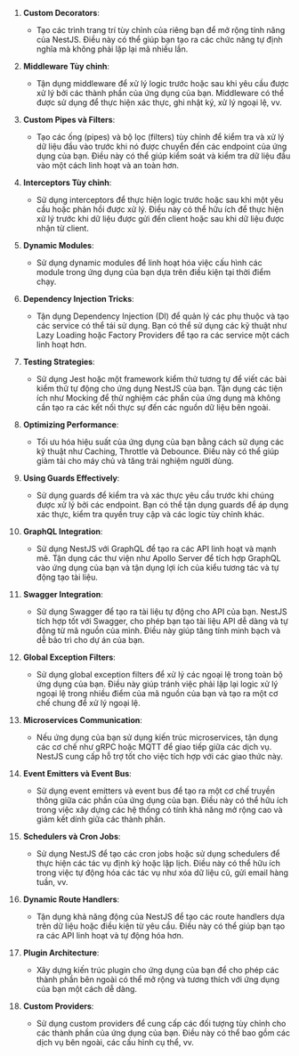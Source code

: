 1. **Custom Decorators**:

   - Tạo các trình trang trí tùy chỉnh của riêng bạn để mở rộng tính năng của NestJS. Điều này có thể giúp bạn tạo ra các chức năng tự định nghĩa mà không phải lặp lại mã nhiều lần.

2. **Middleware Tùy chỉnh**:

   - Tận dụng middleware để xử lý logic trước hoặc sau khi yêu cầu được xử lý bởi các thành phần của ứng dụng của bạn. Middleware có thể được sử dụng để thực hiện xác thực, ghi nhật ký, xử lý ngoại lệ, vv.

3. **Custom Pipes và Filters**:

   - Tạo các ống (pipes) và bộ lọc (filters) tùy chỉnh để kiểm tra và xử lý dữ liệu đầu vào trước khi nó được chuyển đến các endpoint của ứng dụng của bạn. Điều này có thể giúp kiểm soát và kiểm tra dữ liệu đầu vào một cách linh hoạt và an toàn hơn.

4. **Interceptors Tùy chỉnh**:

   - Sử dụng interceptors để thực hiện logic trước hoặc sau khi một yêu cầu hoặc phản hồi được xử lý. Điều này có thể hữu ích để thực hiện xử lý trước khi dữ liệu được gửi đến client hoặc sau khi dữ liệu được nhận từ client.

5. **Dynamic Modules**:

   - Sử dụng dynamic modules để linh hoạt hóa việc cấu hình các module trong ứng dụng của bạn dựa trên điều kiện tại thời điểm chạy.

6. **Dependency Injection Tricks**:

   - Tận dụng Dependency Injection (DI) để quản lý các phụ thuộc và tạo các service có thể tái sử dụng. Bạn có thể sử dụng các kỹ thuật như Lazy Loading hoặc Factory Providers để tạo ra các service một cách linh hoạt hơn.

7. **Testing Strategies**:

   - Sử dụng Jest hoặc một framework kiểm thử tương tự để viết các bài kiểm thử tự động cho ứng dụng NestJS của bạn. Tận dụng các tiện ích như Mocking để thử nghiệm các phần của ứng dụng mà không cần tạo ra các kết nối thực sự đến các nguồn dữ liệu bên ngoài.

8. **Optimizing Performance**:

   - Tối ưu hóa hiệu suất của ứng dụng của bạn bằng cách sử dụng các kỹ thuật như Caching, Throttle và Debounce. Điều này có thể giúp giảm tải cho máy chủ và tăng trải nghiệm người dùng.

9. **Using Guards Effectively**:

   - Sử dụng guards để kiểm tra và xác thực yêu cầu trước khi chúng được xử lý bởi các endpoint. Bạn có thể tận dụng guards để áp dụng xác thực, kiểm tra quyền truy cập và các logic tùy chỉnh khác.

10. **GraphQL Integration**:

    - Sử dụng NestJS với GraphQL để tạo ra các API linh hoạt và mạnh mẽ. Tận dụng các thư viện như Apollo Server để tích hợp GraphQL vào ứng dụng của bạn và tận dụng lợi ích của kiểu tương tác và tự động tạo tài liệu.

11. **Swagger Integration**:

    - Sử dụng Swagger để tạo ra tài liệu tự động cho API của bạn. NestJS tích hợp tốt với Swagger, cho phép bạn tạo tài liệu API dễ dàng và tự động từ mã nguồn của mình. Điều này giúp tăng tính minh bạch và dễ bảo trì cho dự án của bạn.

12. **Global Exception Filters**:

    - Sử dụng global exception filters để xử lý các ngoại lệ trong toàn bộ ứng dụng của bạn. Điều này giúp tránh việc phải lặp lại logic xử lý ngoại lệ trong nhiều điểm của mã nguồn của bạn và tạo ra một cơ chế chung để xử lý ngoại lệ.

13. **Microservices Communication**:

    - Nếu ứng dụng của bạn sử dụng kiến trúc microservices, tận dụng các cơ chế như gRPC hoặc MQTT để giao tiếp giữa các dịch vụ. NestJS cung cấp hỗ trợ tốt cho việc tích hợp với các giao thức này.

14. **Event Emitters và Event Bus**:

    - Sử dụng event emitters và event bus để tạo ra một cơ chế truyền thông giữa các phần của ứng dụng của bạn. Điều này có thể hữu ích trong việc xây dựng các hệ thống có tính khả năng mở rộng cao và giảm kết dính giữa các thành phần.

15. **Schedulers và Cron Jobs**:

    - Sử dụng NestJS để tạo các cron jobs hoặc sử dụng schedulers để thực hiện các tác vụ định kỳ hoặc lập lịch. Điều này có thể hữu ích trong việc tự động hóa các tác vụ như xóa dữ liệu cũ, gửi email hàng tuần, vv.

16. **Dynamic Route Handlers**:

    - Tận dụng khả năng động của NestJS để tạo các route handlers dựa trên dữ liệu hoặc điều kiện từ yêu cầu. Điều này có thể giúp bạn tạo ra các API linh hoạt và tự động hóa hơn.

17. **Plugin Architecture**:

    - Xây dựng kiến trúc plugin cho ứng dụng của bạn để cho phép các thành phần bên ngoài có thể mở rộng và tương thích với ứng dụng của bạn một cách dễ dàng.

18. **Custom Providers**:
    - Sử dụng custom providers để cung cấp các đối tượng tùy chỉnh cho các thành phần của ứng dụng của bạn. Điều này có thể bao gồm các dịch vụ bên ngoài, các cấu hình cụ thể, vv.

